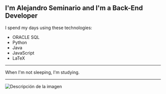 ## I'm Alejandro Seminario and I'm a Back-End Developer
I spend my days using these technologies:
- ORACLE SQL
- Python
- Java
- JavaScript
- LaTeX
- - -
When I'm not sleeping, I'm studying.
- - -
![Descripción de la imagen](https://upload.wikimedia.org/wikipedia/commons/thumb/b/bf/Pierre-Simon%2C_marquis_de_Laplace_%281745-1827%29_-_Gu%C3%A9rin.jpg/185px-Pierre-Simon%2C_marquis_de_Laplace_%281745-1827%29_-_Gu%C3%A9rin.jpg)

